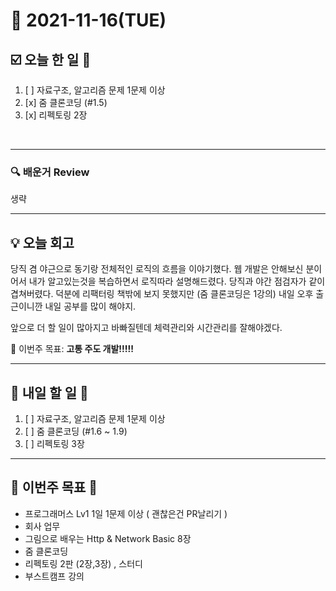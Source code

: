 # 📆 2021-11-16(TUE)
## ☑️ 오늘 한 일 📑
1. [ ] 자료구조, 알고리즘 문제 1문제 이상  
2. [x] 줌 클론코딩 (#1.5)
3. [x] 리펙토링 2장

<br>

***

### 🔍️ 배운거 Review

생략

***
## 💡  오늘 회고 

당직 겸 야근으로 동기랑 전체적인 로직의 흐름을 이야기했다. 웹 개발은 안해보신 분이어서 내가 알고있는것을 복습하면서
로직따라 설명해드렸다. 당직과 야간 점검자가 같이 겹쳐버렸다. 덕분에 리팩터링 책밖에 보지 못했지만 (줌 클론코딩은 1강의)
내일 오후 출근이니깐 내일 공부를 많이 해야지.

앞으로 더 할 일이 많아지고 바빠질텐데 체력관리와 시간관리를 잘해야겠다. 

🎯 이번주 목표: **고통 주도 개발!!!!!** 

***

## 🎯 내일 할 일 🎯
1. [ ] 자료구조, 알고리즘 문제 1문제 이상  
2. [ ] 줌 클론코딩 (#1.6 ~ 1.9)
3. [ ] 리펙토링 3장

***

## 🏁 이번주 목표 🏁   
- 프로그래머스 Lv1 1일 1문제 이상 ( 괜찮은건 PR날리기 )
- 회사 업무
- 그림으로 배우는 Http & Network Basic 8장
- 줌 클론코딩
- 리펙토링 2판 (2장,3장) , 스터디
- 부스트캠프 강의 




